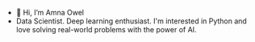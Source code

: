 - 👋 Hi, I’m Amna Owel
- Data Scientist.
Deep learning enthusiast. I'm interested in Python and love solving real-world problems with the power of AI.

<!---
AmnaOwel/AmnaOwel is a ✨ special ✨ repository because its `README.md` (this file) appears on your GitHub profile.
You can click the Preview link to take a look at your changes.
--->
